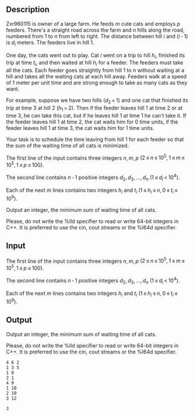 ## Description

<div><p>Zxr960115 is owner of a large farm. He feeds <span class="tex-span"><i>m</i></span> cute cats and employs <span class="tex-span"><i>p</i></span> feeders. There's a straight road across the farm and <span class="tex-span"><i>n</i></span> hills along the road, numbered from 1 to <span class="tex-span"><i>n</i></span> from left to right. The distance between hill <span class="tex-span"><i>i</i></span> and <span class="tex-span">(<i>i</i> - 1)</span> is <span class="tex-span"><i>d</i><sub class="lower-index"><i>i</i></sub></span> meters. The feeders live in hill 1.</p><p>One day, the cats went out to play. Cat <span class="tex-span"><i>i</i></span> went on a trip to hill <span class="tex-span"><i>h</i><sub class="lower-index"><i>i</i></sub></span>, finished its trip at time <span class="tex-span"><i>t</i><sub class="lower-index"><i>i</i></sub></span>, and then waited at hill <span class="tex-span"><i>h</i><sub class="lower-index"><i>i</i></sub></span> for a feeder. The feeders must take all the cats. Each feeder goes straightly from hill 1 to <span class="tex-span"><i>n</i></span> without waiting at a hill and takes all the <span class="tex-font-style-bf">waiting</span> cats at each hill away. Feeders walk at a speed of 1 meter per unit time and are strong enough to take as many cats as they want.</p><p>For example, suppose we have two hills <span class="tex-span">(<i>d</i><sub class="lower-index">2</sub> = 1)</span> and one cat that finished its trip at time 3 at hill 2 <span class="tex-span">(<i>h</i><sub class="lower-index">1</sub> = 2)</span>. Then if the feeder leaves hill 1 at time 2 or at time 3, he can take this cat, but if he leaves hill 1 at time 1 he can't take it. If the feeder leaves hill 1 at time 2, the cat waits him for 0 time units, if the feeder leaves hill 1 at time 3, the cat waits him for 1 time units.</p><p>Your task is to schedule the time leaving from hill 1 for each feeder so that the sum of the waiting time of all cats is minimized.</p></div><div class="input-specification"><p>The first line of the input contains three integers <span class="tex-span"><i>n</i>, <i>m</i>, <i>p</i></span> <span class="tex-span">(2 ≤ <i>n</i> ≤ 10<sup class="upper-index">5</sup>, 1 ≤ <i>m</i> ≤ 10<sup class="upper-index">5</sup>, 1 ≤ <i>p</i> ≤ 100)</span>.</p><p>The second line contains <span class="tex-span"><i>n</i> - 1</span> positive integers <span class="tex-span"><i>d</i><sub class="lower-index">2</sub>, <i>d</i><sub class="lower-index">3</sub>, ..., <i>d</i><sub class="lower-index"><i>n</i></sub></span> <span class="tex-span">(1 ≤ <i>d</i><sub class="lower-index"><i>i</i></sub> &lt; 10<sup class="upper-index">4</sup>)</span>.</p><p>Each of the next <span class="tex-span"><i>m</i></span> lines contains two integers <span class="tex-span"><i>h</i><sub class="lower-index"><i>i</i></sub></span> and <span class="tex-span"><i>t</i><sub class="lower-index"><i>i</i></sub></span> <span class="tex-span">(1 ≤ <i>h</i><sub class="lower-index"><i>i</i></sub> ≤ <i>n</i>, 0 ≤ <i>t</i><sub class="lower-index"><i>i</i></sub> ≤ 10<sup class="upper-index">9</sup>)</span>.</p></div><div class="output-specification"><p>Output an integer, the minimum sum of waiting time of all cats.</p><p>Please, do not write the <span class="tex-font-style-tt">%lld</span> specifier to read or write 64-bit integers in С++. It is preferred to use the <span class="tex-font-style-tt">cin</span>, <span class="tex-font-style-tt">cout</span> streams or the <span class="tex-font-style-tt">%I64d</span> specifier.</p></div>

## Input

<p>The first line of the input contains three integers <span class="tex-span"><i>n</i>, <i>m</i>, <i>p</i></span> <span class="tex-span">(2 ≤ <i>n</i> ≤ 10<sup class="upper-index">5</sup>, 1 ≤ <i>m</i> ≤ 10<sup class="upper-index">5</sup>, 1 ≤ <i>p</i> ≤ 100)</span>.</p><p>The second line contains <span class="tex-span"><i>n</i> - 1</span> positive integers <span class="tex-span"><i>d</i><sub class="lower-index">2</sub>, <i>d</i><sub class="lower-index">3</sub>, ..., <i>d</i><sub class="lower-index"><i>n</i></sub></span> <span class="tex-span">(1 ≤ <i>d</i><sub class="lower-index"><i>i</i></sub> &lt; 10<sup class="upper-index">4</sup>)</span>.</p><p>Each of the next <span class="tex-span"><i>m</i></span> lines contains two integers <span class="tex-span"><i>h</i><sub class="lower-index"><i>i</i></sub></span> and <span class="tex-span"><i>t</i><sub class="lower-index"><i>i</i></sub></span> <span class="tex-span">(1 ≤ <i>h</i><sub class="lower-index"><i>i</i></sub> ≤ <i>n</i>, 0 ≤ <i>t</i><sub class="lower-index"><i>i</i></sub> ≤ 10<sup class="upper-index">9</sup>)</span>.</p>

## Output

<p>Output an integer, the minimum sum of waiting time of all cats.</p><p>Please, do not write the <span class="tex-font-style-tt">%lld</span> specifier to read or write 64-bit integers in С++. It is preferred to use the <span class="tex-font-style-tt">cin</span>, <span class="tex-font-style-tt">cout</span> streams or the <span class="tex-font-style-tt">%I64d</span> specifier.</p>





```input1
4 6 2
1 3 5
1 0
2 1
4 9
1 10
2 10
3 12

```




```output1
3

```


